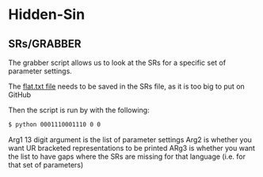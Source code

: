 # Hidden-Sin
 
## SRs/GRABBER
The grabber script allows us to look at the SRs for a specific set of parameter settings.

The [flat.txt file](http://www.colag.cs.hunter.cuny.edu/grammar/data/COLAG_2011_flat.zip) needs to be
saved in the SRs file, as it is too big to put on GitHub

Then the script is run by with the following:

```bash
$ python 0001110001110 0 0
```

Arg1 13 digit argument is the list of parameter settings
Arg2 is whether you want UR bracketed representations to be printed
ARg3 is whether you want the list to have gaps where the SRs are missing for that
language (i.e. for that set of parameters)
